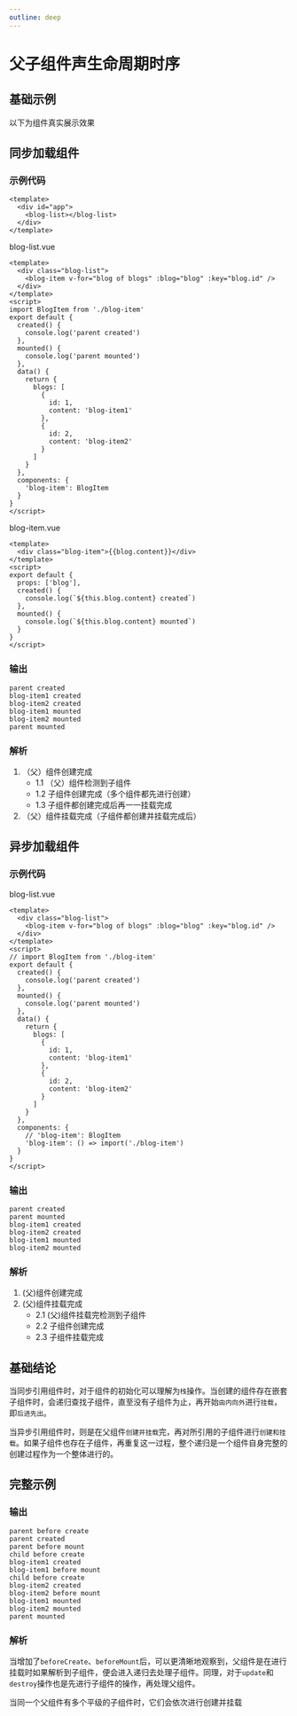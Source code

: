 ```yaml
---
outline: deep
---
```


# 父子组件声生命周期时序

## 基础示例

以下为组件真实展示效果
<div id="app">
  <lifecycle-blog-list></lifecycle-blog-list>
</div>

## 同步加载组件

### 示例代码

```vue
<template>
  <div id="app">
    <blog-list></blog-list>
  </div>
</template>
```

blog-list.vue
```vue{10,13}
<template>
  <div class="blog-list">
    <blog-item v-for="blog of blogs" :blog="blog" :key="blog.id" />
  </div>
</template>
<script>
import BlogItem from './blog-item'
export default {
  created() {
    console.log('parent created')
  },
  mounted() {
    console.log('parent mounted')
  },
  data() {
    return {
      blogs: [
        {
          id: 1,
          content: 'blog-item1'
        },
        {
          id: 2,
          content: 'blog-item2'
        }
      ]
    }
  },
  components: {
    'blog-item': BlogItem
  }
}
</script>
```

blog-item.vue
```vue{8,11}
<template>
  <div class="blog-item">{{blog.content}}</div>
</template>
<script>
export default {
  props: ['blog'],
  created() {
    console.log(`${this.blog.content} created`)
  },
  mounted() {
    console.log(`${this.blog.content} mounted`)
  }
}
</script>
```

### 输出

```
parent created
blog-item1 created
blog-item2 created
blog-item1 mounted
blog-item2 mounted
parent mounted
```

### 解析

1. （父）组件创建完成
    - 1.1 （父）组件检测到子组件
    - 1.2 子组件创建完成（多个组件都先进行创建）
    - 1.3 子组件都创建完成后再一一挂载完成
2. （父）组件挂载完成（子组件都创建并挂载完成后）

## 异步加载组件

### 示例代码

blog-list.vue
```vue{7,30-31}
<template>
  <div class="blog-list">
    <blog-item v-for="blog of blogs" :blog="blog" :key="blog.id" />
  </div>
</template>
<script>
// import BlogItem from './blog-item'
export default {
  created() {
    console.log('parent created')
  },
  mounted() {
    console.log('parent mounted')
  },
  data() {
    return {
      blogs: [
        {
          id: 1,
          content: 'blog-item1'
        },
        {
          id: 2,
          content: 'blog-item2'
        }
      ]
    }
  },
  components: {
    // 'blog-item': BlogItem
    'blog-item': () => import('./blog-item')
  }
}
</script>
```

### 输出

```
parent created
parent mounted
blog-item1 created
blog-item2 created
blog-item1 mounted
blog-item2 mounted
```

### 解析

1. (父)组件创建完成
2. (父)组件挂载完成
    - 2.1 (父)组件挂载完检测到子组件
    - 2.2 子组件创建完成
    - 2.3 子组件挂载完成

## 基础结论

当同步引用组件时，对于组件的初始化可以理解为`栈`操作。当创建的组件存在嵌套子组件时，会递归查找子组件，直至没有子组件为止，再开始`由内向外`进行`挂载`，即`后进先出`。

当异步引用组件时，则是在父组件`创建并挂载`完，再对所引用的子组件进行`创建和挂载`。如果子组件也存在子组件，再重复这一过程，整个递归是一个组件自身完整的创建过程作为一个整体进行的。

## 完整示例

### 输出

```
parent before create
parent created
parent before mount
child before create
blog-item1 created
blog-item1 before mount
child before create
blog-item2 created
blog-item2 before mount
blog-item1 mounted
blog-item2 mounted
parent mounted
```

### 解析

当增加了`beforeCreate`、`beforeMount`后，可以更清晰地观察到，父组件是在进行挂载时如果解析到子组件，便会进入递归去处理子组件。同理，对于`update`和`destroy`操作也是先进行子组件的操作，再处理父组件。

当同一个父组件有多个平级的子组件时，它们会依次进行创建并挂载